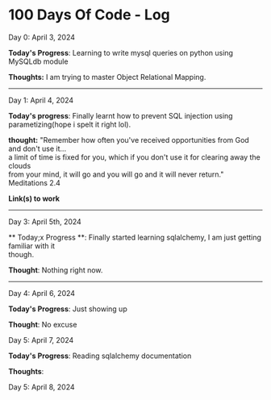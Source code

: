 # 100 Days Of Code - Log

Day 0: April 3, 2024

**Today's Progress**: Learning to write mysql queries on python using MySQLdb module

**Thoughts:** I am trying to master Object Relational Mapping.

--------------------------------------------------------------------

Day 1: April 4, 2024

**Today's progress**: Finally learnt how to prevent SQL injection using parametizing(hope i spelt it right lol).

**thought:** "Remember how often you've received opportunities from God and don't use it... \
a limit of time is fixed for you, which if you don't use it for clearing away the clouds \
from your mind, it will go and you will go and it will never return." Meditations 2.4

**Link(s) to work**

------------------------------------------------------------------

Day 3: April 5th, 2024

** Today;x Progress **: Finally started learning sqlalchemy, I am just getting familiar with it \
though.

**Thought**: Nothing right now.

-----------------------------------------------------------------

Day 4: April 6, 2024

**Today's Progress**: Just showing up

**Thought**: No excuse

Day 5: April 7, 2024

**Today's Progress**: Reading sqlalchemy documentation

**Thoughts**:

Day 5: April 8, 2024

